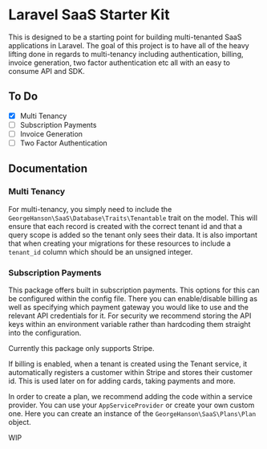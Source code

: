 # Laravel SaaS Starter Kit

This is designed to be a starting point for building multi-tenanted SaaS applications in Laravel. The goal of this project
is to have all of the heavy lifting done in regards to multi-tenancy including authentication, billing, invoice generation,
two factor authentication etc all with an easy to consume API and SDK.

## To Do
- [x] Multi Tenancy
- [ ] Subscription Payments
- [ ] Invoice Generation
- [ ] Two Factor Authentication

## Documentation

### Multi Tenancy
For multi-tenancy, you simply need to include the `GeorgeHanson\SaaS\Database\Traits\Tenantable` trait on the model. This
will ensure that each record is created with the correct tenant id and that a query scope is added so the tenant only sees
their data. It is also important that when creating your migrations for these resources to include a `tenant_id` column which
should be an unsigned integer.

### Subscription Payments

This package offers built in subscription payments. This options for this can be configured within the config file.
There you can enable/disable billing as well as specifying which payment gateway you would like to use and the relevant
API credentials for it. For security we recommend storing the API keys within an environment variable rather than hardcoding
them straight into the configuration.

Currently this package only supports Stripe.

If billing is enabled, when a tenant is created using the Tenant service, it automatically registers a customer within
Stripe and stores their customer id. This is used later on for adding cards, taking payments and more.

In order to create a plan, we recommend adding the code within a service provider. You can use your `AppServiceProvider`
or create your own custom one. Here you can create an instance of the `GeorgeHanson\SaaS\Plans\Plan` object.

WIP
